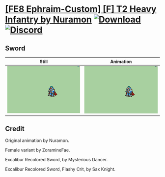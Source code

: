 # [\[FE8 Ephraim-Custom\] \[F\] T2 Heavy Infantry by Nuramon](./) [![Download](https://img.shields.io/badge/Download--red?style=social&logo=github)](https://minhaskamal.github.io/DownGit/#/home?url=https://github.com/Klokinator/FE-Repo/tree/main/Battle%20Animations%2FLords%20-%20Vanilla%20and%20Custom%2F%5BFE8%20Ephraim-Custom%5D%20%5BF%5D%20T2%20Heavy%20Infantry%20by%20Nuramon%2F1.%20Sword) [![Discord](https://img.shields.io/badge/Discord--blue?style=social&logo=discord)](https://discord.gg/C7VNGnyTPA)

## Sword

| Still | Animation |
| :---: | :-------: |
| ![Sword still](./Sword_000.png) | ![Sword](./Sword.gif) |

## Credit

Original animation by Nuramon.

Female variant by ZoramineFae.

Excalibur Recolored Sword, by Mysterious Dancer.

Excalibur Recolored Sword, Flashy Crit, by Sax Knight.
